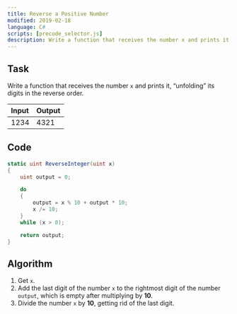 ```yaml
---
title: Reverse a Positive Number
modified: 2019-02-18 
language: C#
scripts: [precode_selector.js]
description: Write a function that receives the number x and prints it, “unfolding” its digits in the reverse order.
---
```


## Task

Write a function that receives the number `x` and prints it, “unfolding” its digits in the reverse order.

| Input | Output |
| :---- | :----- |
| 1234  | 4321   |

## Code

```csharp
static uint ReverseInteger(uint x) 
{
	uint output = 0;

	do
	{
		output = x % 10 + output * 10;
		x /= 10;
	}
	while (x > 0);

	return output;
}
```

## Algorithm
1. Get `x`.
2. Add the last digit of the number `x` to the rightmost digit of the number `output`, which is empty after multiplying by **10**.
3. Divide the number `x` by **10**, getting rid of the last digit.